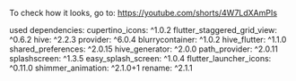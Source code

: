 To check how it looks, go to: https://youtube.com/shorts/4W7LdXAmPIs

used dependencies:
  cupertino_icons: ^1.0.2
  flutter_staggered_grid_view: ^0.6.2
  hive: ^2.2.3
  provider: ^6.0.4
  blurrycontainer: ^1.0.2
  hive_flutter: ^1.1.0
  shared_preferences: ^2.0.15
  hive_generator: ^2.0.0
  path_provider: ^2.0.11
  splashscreen: ^1.3.5
  easy_splash_screen: ^1.0.4
  flutter_launcher_icons: ^0.11.0
  shimmer_animation: ^2.1.0+1
  rename: ^2.1.1
